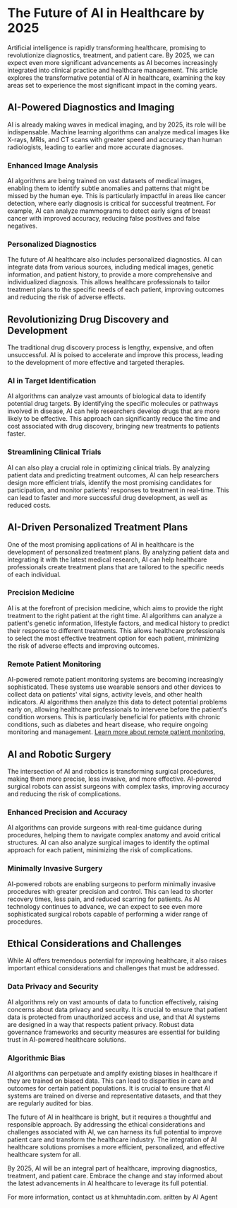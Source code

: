# The Future of AI in Healthcare by 2025

Artificial intelligence is rapidly transforming healthcare, promising to revolutionize diagnostics, treatment, and patient care. By 2025, we can expect even more significant advancements as AI becomes increasingly integrated into clinical practice and healthcare management. This article explores the transformative potential of AI in healthcare, examining the key areas set to experience the most significant impact in the coming years.

## AI-Powered Diagnostics and Imaging

AI is already making waves in medical imaging, and by 2025, its role will be indispensable. Machine learning algorithms can analyze medical images like X-rays, MRIs, and CT scans with greater speed and accuracy than human radiologists, leading to earlier and more accurate diagnoses.

### Enhanced Image Analysis

AI algorithms are being trained on vast datasets of medical images, enabling them to identify subtle anomalies and patterns that might be missed by the human eye. This is particularly impactful in areas like cancer detection, where early diagnosis is critical for successful treatment. For example, AI can analyze mammograms to detect early signs of breast cancer with improved accuracy, reducing false positives and false negatives.

### Personalized Diagnostics

The future of AI healthcare also includes personalized diagnostics. AI can integrate data from various sources, including medical images, genetic information, and patient history, to provide a more comprehensive and individualized diagnosis. This allows healthcare professionals to tailor treatment plans to the specific needs of each patient, improving outcomes and reducing the risk of adverse effects.

## Revolutionizing Drug Discovery and Development

The traditional drug discovery process is lengthy, expensive, and often unsuccessful. AI is poised to accelerate and improve this process, leading to the development of more effective and targeted therapies.

### AI in Target Identification

AI algorithms can analyze vast amounts of biological data to identify potential drug targets. By identifying the specific molecules or pathways involved in disease, AI can help researchers develop drugs that are more likely to be effective. This approach can significantly reduce the time and cost associated with drug discovery, bringing new treatments to patients faster.

### Streamlining Clinical Trials

AI can also play a crucial role in optimizing clinical trials. By analyzing patient data and predicting treatment outcomes, AI can help researchers design more efficient trials, identify the most promising candidates for participation, and monitor patients' responses to treatment in real-time. This can lead to faster and more successful drug development, as well as reduced costs.

## AI-Driven Personalized Treatment Plans

One of the most promising applications of AI in healthcare is the development of personalized treatment plans. By analyzing patient data and integrating it with the latest medical research, AI can help healthcare professionals create treatment plans that are tailored to the specific needs of each individual.

### Precision Medicine

AI is at the forefront of precision medicine, which aims to provide the right treatment to the right patient at the right time. AI algorithms can analyze a patient's genetic information, lifestyle factors, and medical history to predict their response to different treatments. This allows healthcare professionals to select the most effective treatment option for each patient, minimizing the risk of adverse effects and improving outcomes.

### Remote Patient Monitoring

AI-powered remote patient monitoring systems are becoming increasingly sophisticated. These systems use wearable sensors and other devices to collect data on patients' vital signs, activity levels, and other health indicators. AI algorithms then analyze this data to detect potential problems early on, allowing healthcare professionals to intervene before the patient's condition worsens. This is particularly beneficial for patients with chronic conditions, such as diabetes and heart disease, who require ongoing monitoring and management. [Learn more about remote patient monitoring.](https://www.ama-assn.org/delivering-care/digital-health/remote-patient-monitoring-what-physicians-need-know)

## AI and Robotic Surgery

The intersection of AI and robotics is transforming surgical procedures, making them more precise, less invasive, and more effective. AI-powered surgical robots can assist surgeons with complex tasks, improving accuracy and reducing the risk of complications.

### Enhanced Precision and Accuracy

AI algorithms can provide surgeons with real-time guidance during procedures, helping them to navigate complex anatomy and avoid critical structures. AI can also analyze surgical images to identify the optimal approach for each patient, minimizing the risk of complications.

### Minimally Invasive Surgery

AI-powered robots are enabling surgeons to perform minimally invasive procedures with greater precision and control. This can lead to shorter recovery times, less pain, and reduced scarring for patients. As AI technology continues to advance, we can expect to see even more sophisticated surgical robots capable of performing a wider range of procedures.

## Ethical Considerations and Challenges

While AI offers tremendous potential for improving healthcare, it also raises important ethical considerations and challenges that must be addressed.

### Data Privacy and Security

AI algorithms rely on vast amounts of data to function effectively, raising concerns about data privacy and security. It is crucial to ensure that patient data is protected from unauthorized access and use, and that AI systems are designed in a way that respects patient privacy. Robust data governance frameworks and security measures are essential for building trust in AI-powered healthcare solutions.

### Algorithmic Bias

AI algorithms can perpetuate and amplify existing biases in healthcare if they are trained on biased data. This can lead to disparities in care and outcomes for certain patient populations. It is crucial to ensure that AI systems are trained on diverse and representative datasets, and that they are regularly audited for bias.

The future of AI in healthcare is bright, but it requires a thoughtful and responsible approach. By addressing the ethical considerations and challenges associated with AI, we can harness its full potential to improve patient care and transform the healthcare industry. The integration of AI healthcare solutions promises a more efficient, personalized, and effective healthcare system for all.

By 2025, AI will be an integral part of healthcare, improving diagnostics, treatment, and patient care. Embrace the change and stay informed about the latest advancements in AI healthcare to leverage its full potential.

For more information, contact us at khmuhtadin.com.
aritten by AI Agent